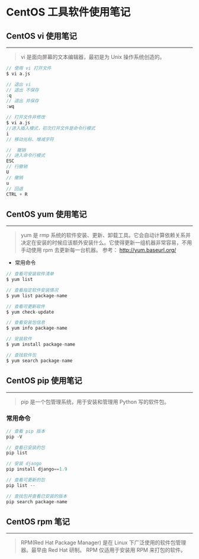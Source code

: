 # CentOS 工具软件使用笔记 


## CentOS vi 使用笔记
---
> vi 是面向屏幕的文本编辑器，最初是为 Unix 操作系统创造的。
```c
// 使用 vi 打开文件
$ vi a.js

// 退出 vi
// 退出 不保存
:q
// 退出 并保存
:wq

// 打开文件并修改
$ vi a.js
//进入插入模式，初次打开文件是命令行模式
i  
// 移动光标、增减字符

//  撤销
// 进入命令行模式
ESC
// 行撤销
U
// 撤销
u
// 回退
CTRL + R

```

## CentOS yum 使用笔记
---
> yum 是 rmp 系统的软件安装、更新、卸载工具。它会自动计算依赖关系并决定在安装的时候应该额外安装什么。它使得更新一组机器非常容易，不用手动使用 rpm 去更新每一台机器。
参考： http://yum.baseurl.org/

- 常用命令
```c
// 查看可安装软件清单
$ yum list

// 查看指定软件安装情况
$ yum list package-name

// 查看可更新软件
$ yum check-update

// 查看安装包信息
$ yum info package-name

// 安装软件
$ yum install package-name

// 查找软件包
$ yum search package-name

```

## CentOS pip 使用笔记
---
> pip 是一个包管理系统，用于安装和管理用 Python 写的软件包。

### 常用命令
```c
// 查看 pip 版本
pip -V

// 查看已安装的包
pip list

// 安装 django
pip install django==1.9

// 查看可更新的包
pip list --

// 查找包并查看已安装的版本
pip search package-name


```

## CentOS rpm 笔记
---
> RPM(Red Hat Package Manager) 是在 Linux 下广泛使用的软件包管理器。最早由 Red Hat 研制。 RPM 仅适用于安装用 RPM 来打包的软件。